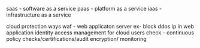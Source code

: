 saas - software as a service
paas - platform as a service
iaas - infrastructure as a service

cloud protection ways
waf - web applicaton server ex- block ddos ip in web application
identity access management
for cloud users check - continuous policy checks/certifications/audit
encryption/ monitoring